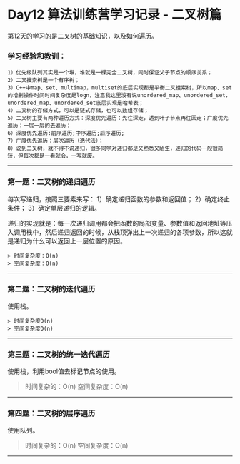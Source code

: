 
# Day12 算法训练营学习记录 - 二叉树篇

第12天的学习的是二叉树的基础知识，以及如何遍历。

### 学习经验和教训：
    1）优先级队列其实是一个堆，堆就是一棵完全二叉树，同时保证父子节点的顺序关系；
    2）二叉搜索树是一个有序树；
    3）C++中map、set、multimap，multiset的底层实现都是平衡二叉搜索树，所以map、set的增删操作时间时间复杂度是logn，注意我这里没有说unordered_map、unordered_set，unordered_map、unordered_set底层实现是哈希表；
    4）二叉树的存储方式，可以是链式存储，也可以数组存储；
    5）二叉树主要有两种遍历方式：深度优先遍历：先往深走，遇到叶子节点再往回走；广度优先遍历：一层一层的去遍历；
    6）深度优先遍历:前序遍历;中序遍历;后序遍历; 
    7）广度优先遍历：层次遍历（迭代法）；
    8）说到二叉树，就不得不说递归，很多同学对递归都是又熟悉又陌生，递归的代码一般很简短，但每次都是一看就会，一写就废。
---
### 第一题：二叉树的递归遍历
  每次写递归，按照三要素来写：
  1）确定递归函数的参数和返回值；
  2）确定终止条件；
  3）确定单层递归的逻辑。
  
  递归的实现就是：每一次递归调用都会把函数的局部变量、参数值和返回地址等压入调用栈中，然后递归返回的时候，从栈顶弹出上一次递归的各项参数，所以这就是递归为什么可以返回上一层位置的原因。

    > 时间复杂度：O(n)
    > 空间复杂度：O(n)


---
### 第二题：二叉树的迭代遍历
使用栈。

    > 时间复杂度O(n)
    > 空间复杂度O(n)


---

### 第三题：二叉树的统一迭代遍历
使用栈，利用bool值去标记节点的使用。


   > 时间复杂的：O(n)
   > 空间复杂度：O(n)


---

### 第四题：二叉树的层序遍历
使用队列。


   > 时间复杂的：O(n)
   > 空间复杂度：O(n)


---
